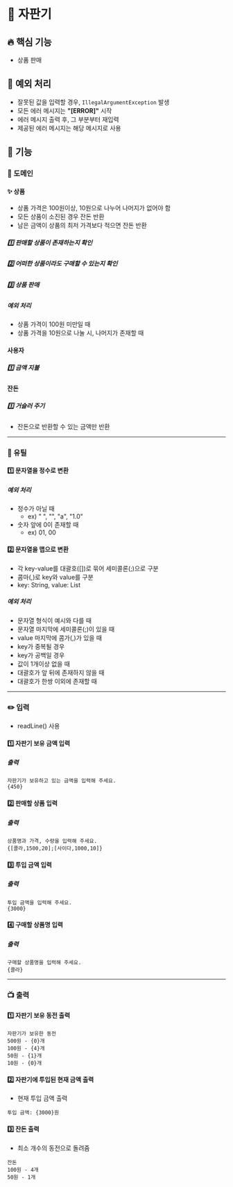 # 🚀 자판기

## 🔥 핵심 기능
- 상품 판매

## 🚧 예외 처리
- 잘못된 값을 입력할 경우, `IllegalArgumentException` 발생
- 모든 에러 메시지는 **"[ERROR]"** 시작
- 에러 메시지 출력 후, 그 부분부터 재입력
- 제공된 에러 메시지는 해당 메시지로 사용

## 📌 기능

### 🔆 도메인
#### ✨ 상품
- 상품 가격은 100원이상, 10원으로 나누어 나머지가 없어야 함
- 모든 상품이 소진된 경우 잔돈 반환
- 남은 금액이 상품의 최저 가격보다 적으면 잔돈 반환
##### 1️⃣ 판매할 상품이 존재하는지 확인
##### 2️⃣ 어떠한 상품이라도 구매할 수 있는지 확인
##### 3️⃣ 상품 판매
##### 예외 처리
- 상품 가격이 100원 미만일 때
- 상품 가격을 10원으로 나눌 시, 나머지가 존재할 때

#### 사용자
##### 1️⃣ 금액 지불

#### 잔돈
##### 1️⃣ 거슬러 주기 
- 잔돈으로 반환할 수 있는 금액만 반환

---
### 🔧 유틸
#### 1️⃣ 문자열을 정수로 변환
##### 예외 처리
- 정수가 아닐 때
  - ex) " ", "", "a", "1.0"
- 숫자 앞에 0이 존재할 때
  - ex) 01, 00

#### 2️⃣ 문자열을 맵으로 변환
- 각 key-value를 대괄호([])로 묶어 세미콜론(;)으로 구분
- 콤마(,)로 key와 value를 구분 
- key: String, value: List<Integer>
##### 예외 처리
- 문자열 형식이 예시와 다를 때
- 문자열 마지막에 세미콜론(;)이 있을 때
- value 마지막에 콤가(,)가 있을 때
- key가 중복될 경우
- key가 공백일 경우
- 값이 1개이상 없을 때
- 대괄호가 앞 뒤에 존재하지 않을 때
- 대괄호가 한쌍 이외에 존재할 때

---

### ✏️ 입력
- readLine() 사용
#### 1️⃣ 자판기 보유 금액 입력
##### 출력
```
자판기가 보유하고 있는 금액을 입력해 주세요.
{450}
```
#### 2️⃣ 판매할 상품 입력
##### 출력
```
상품명과 가격, 수량을 입력해 주세요.
{[콜라,1500,20];[사이다,1000,10]}
```
#### 3️⃣ 투입 금액 입력
##### 출력
```
투입 금액을 입력해 주세요.
{3000}
```
#### 4️⃣ 구매할 상품명 입력
##### 출력
```
구매할 상품명을 입력해 주세요.
{콜라}
```

---

### 📺 출력
#### 1️⃣ 자판기 보유 동전 출력
```
자판기가 보유한 동전
500원 - {0}개
100원 - {4}개
50원 - {1}개
10원 - {0}개
```
#### 2️⃣ 자판기에 투입된 현재 금액 출력
- 현재 투입 금액 출력
```
투입 금액: {3000}원
```
#### 3️⃣ 잔돈 출력
- 최소 개수의 동전으로 돌려줌
```
잔돈
100원 - 4개
50원 - 1개
```
